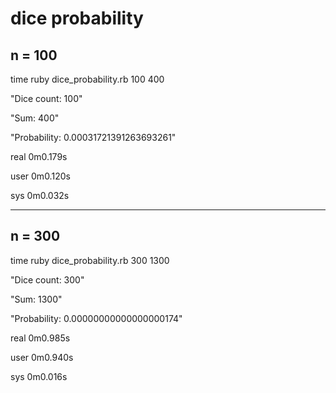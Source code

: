 # dice probability


## n = 100
time ruby dice_probability.rb 100 400

"Dice count: 100"

"Sum: 400"

"Probability: 0.00031721391263693261"


real	0m0.179s

user	0m0.120s

sys	0m0.032s


---
## n = 300
time ruby dice_probability.rb 300 1300

"Dice count: 300"

"Sum: 1300"

"Probability: 0.00000000000000000174"


real	0m0.985s

user	0m0.940s

sys	0m0.016s
